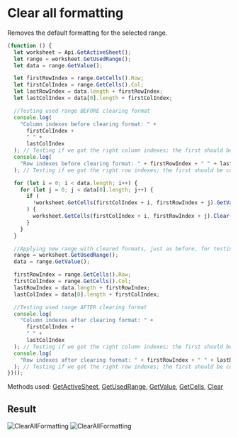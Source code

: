 # Clear all formatting

Removes the default formatting for the selected range.

```ts
(function () {
  let worksheet = Api.GetActiveSheet();
  let range = worksheet.GetUsedRange();
  let data = range.GetValue();

  let firstRowIndex = range.GetCells().Row;
  let firstColIndex = range.GetCells().Col;
  let lastRowIndex = data.length + firstRowIndex;
  let lastColIndex = data[0].length + firstColIndex;

  //Testing used range BEFORE clearing format
  console.log(
    "Column indexes before clearing format: " +
      firstColIndex +
      " " +
      lastColIndex
  ); // Testing if we got the right column indexes; the first should be correct, the last should be higher by 1
  console.log(
    "Row indexes before clearing format: " + firstRowIndex + " " + lastRowIndex
  ); // Testing if we got the right row indexes; the first should be correct, the last should be higher by 1

  for (let i = 0; i < data.length; i++) {
    for (let j = 0; j < data[0].length; j++) {
      if (
        !worksheet.GetCells(firstColIndex + i, firstRowIndex + j).GetValue()
      ) {
        worksheet.GetCells(firstColIndex + i, firstRowIndex + j).Clear();
      }
    }
  }

  //Applying new range with cleared formats, just as before, for testing purposes
  range = worksheet.GetUsedRange();
  data = range.GetValue();

  firstRowIndex = range.GetCells().Row;
  firstColIndex = range.GetCells().Col;
  lastRowIndex = data.length + firstRowIndex;
  lastColIndex = data[0].length + firstColIndex;

  //Testing used range AFTER clearing format
  console.log(
    "Column indexes after clearing format: " +
      firstColIndex +
      " " +
      lastColIndex
  ); // Testing if we got the right column indexes; the first should be correct, the last should be higher by 1
  console.log(
    "Row indexes after clearing format: " + firstRowIndex + " " + lastRowIndex
  ); // Testing if we got the right row indexes; the first should be correct, the last should be higher by 1
})();
```

Methods used: [GetActiveSheet](../../../../office-api/usage-api/spreadsheet-api/Api/Methods/GetActiveSheet.md), [GetUsedRange](../../../../office-api/usage-api/spreadsheet-api/ApiWorksheet/Methods/GetUsedRange.md), [GetValue](../../../../office-api/usage-api/spreadsheet-api/ApiRange/Methods/GetValue.md), [GetCells](../../../../office-api/usage-api/spreadsheet-api/ApiRange/Methods/GetCells.md), [Clear](../../../../office-api/usage-api/spreadsheet-api/ApiRange/Methods/Clear.md)

## Result

![ClearAllFormatting](/assets/images/plugins/clear-all-formatting.png#gh-light-mode-only)
![ClearAllFormatting](/assets/images/plugins/clear-all-formatting.dark.png#gh-dark-mode-only)
